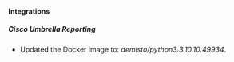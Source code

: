 #### Integrations
##### Cisco Umbrella Reporting
- Updated the Docker image to: *demisto/python3:3.10.10.49934*.
